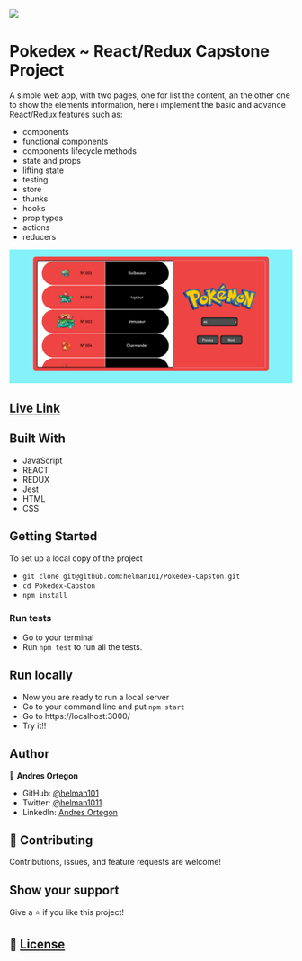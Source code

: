 ![](https://img.shields.io/badge/Microverse-blueviolet)

# Pokedex ~ React/Redux Capstone Project

A simple web app, with two pages, one for list the content, an the other one to show the elements information, here i implement the basic and advance React/Redux features such as:
- components
- functional components
- components lifecycle methods
- state and props
- lifting state
- testing
- store
- thunks
- hooks
- prop types
- actions
- reducers

![](src/utilities/screenshot.png)

## [Live Link](https://pokedex-helman101.herokuapp.com/)

## Built With

- JavaScript
- REACT
- REDUX
- Jest
- HTML
- CSS

## Getting Started

To set up a local copy of the project

- `git clone git@github.com:helman101/Pokedex-Capston.git`
- `cd Pokedex-Capston`
- `npm install`

### Run tests

- Go to your terminal
- Run ```npm test``` to run all the tests.

## Run locally

- Now you are ready to run a local server
- Go to your command line and put `npm start`
- Go to https://localhost:3000/
- Try it!!

## Author

👤 **Andres Ortegon**

- GitHub: [@helman101](https://github.com/helman101)
- Twitter: [@helman1011](https://twitter.com/Helman1011)
- LinkedIn: [Andres Ortegon](https://www.linkedin.com/in/helman101/)

## 🤝 Contributing

Contributions, issues, and feature requests are welcome!

## Show your support

Give a ⭐️ if you like this project!

## 📝 [License](LICENSE)

